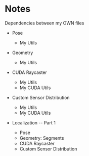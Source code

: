 
# Notes

Dependencies between my OWN files

- Pose
    - My Utils

- Geometry
    - My Utils

- CUDA Raycaster
    - My Utils
    - My CUDA Utils
- Custom Sensor Distribution
    - My Utils
    - My CUDA Utils

- Localization -- Part 1
    - Pose
    - Geometry: Segments
    - CUDA Raycaster
    - Custom Sensor Distribution





